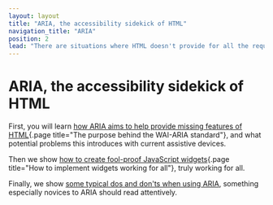 ```yaml
---
layout: layout
title: "ARIA, the accessibility sidekick of HTML"
navigation_title: "ARIA"
position: 2
lead: "There are situations where HTML doesn't provide for all the requirements of developers of modern and interactive websites. For this, the Accessible Rich Internet Applications (ARIA) standard was introduced. In this chapter, we introduce how it is purposely used, show its potential and shortcomings as well as alternatives to it."
---
```


# ARIA, the accessibility sidekick of HTML

First, you will learn [how ARIA aims to help provide missing features of HTML](/knowledge/aria/purpose){.page title="The purpose behind the WAI-ARIA standard"}, and what potential problems this introduces with current assistive devices.

Then we show [how to create fool-proof JavaScript widgets](/knowledge/aria/widgets){.page title="How to implement widgets working for all"}, truly working for all.

Finally, we show [some typical dos and don'ts when using ARIA](), something especially novices to ARIA should read attentively.